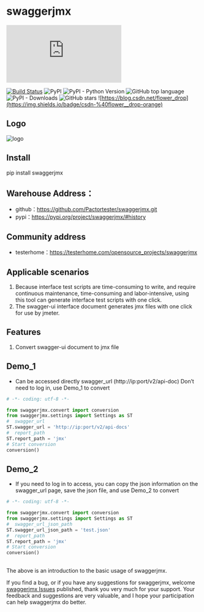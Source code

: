 # swaggerjmx
![README_ZH.md](https://github.com/Pactortester/swaggerjmx/blob/master/README.md)

[![Build Status](https://travis-ci.com/Pactortester/swaggerjmx.svg?branch=master)](https://travis-ci.com/Pactortester/swaggerjmx) ![PyPI](https://img.shields.io/pypi/v/swaggerjmx) ![PyPI - Python Version](https://img.shields.io/pypi/pyversions/swaggerjmx) ![GitHub top language](https://img.shields.io/github/languages/top/Pactortester/swaggerjmx) ![PyPI - Downloads](https://img.shields.io/pypi/dm/swaggerjmx?style=plastic) ![GitHub stars](https://img.shields.io/github/stars/Pactortester/swaggerjmx?style=social) ![https://blog.csdn.net/flower_drop](https://img.shields.io/badge/csdn-%40flower__drop-orange)


## Logo

![logo](https://github.com/Pactortester/swaggerjmx/blob/master/images/swaggerjmx.png)


## Install


pip install swaggerjmx


##  Warehouse Address：


- github：https://github.com/Pactortester/swaggerjmx.git
- pypi：https://pypi.org/project/swaggerjmx/#history


## Community address


- testerhome：https://testerhome.com/opensource_projects/swaggerjmx


## Applicable scenarios


1. Because interface test scripts are time-consuming to write, and require continuous maintenance, time-consuming and labor-intensive, using this tool can generate interface test scripts with one click.
2. The swagger-ui interface document generates jmx files with one click for use by jmeter.


## Features


1. Convert swagger-ui document to jmx file


## Demo_1
- Can be accessed directly swagger_url (http://ip:port/v2/api-doc) Don’t need to log in, use Demo_1 to convert

```python
# -*- coding: utf-8 -*-

from swaggerjmx.convert import conversion
from swaggerjmx.settings import Settings as ST
#  swagger_url
ST.swagger_url = 'http://ip:port/v2/api-docs'
#  report_path
ST.report_path = 'jmx'
# Start conversion
conversion()

```


## Demo_2
- If you need to log in to access, you can copy the json information on the swagger_url page, save the json file, and use Demo_2 to convert

```python
# -*- coding: utf-8 -*-

from swaggerjmx.convert import conversion
from swaggerjmx.settings import Settings as ST
#  swagger_url_json_path 
ST.swagger_url_json_path = 'test.json'
#  report_path
ST.report_path = 'jmx'
# Start conversion
conversion()

```
## 

The above is an introduction to the basic usage of swaggerjmx.

If you find a bug, or if you have any suggestions for swaggerjmx, welcome [swaggerjmx Issues](https://github.com/Pactortester/swaggerjmx/issues) published, thank you very much for your support. Your feedback and suggestions are very valuable, and I hope your participation can help swaggerjmx do better.
